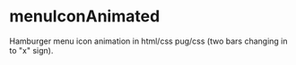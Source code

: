 # menuIconAnimated
Hamburger menu icon animation in html/css pug/css (two bars changing in to "x" sign).
